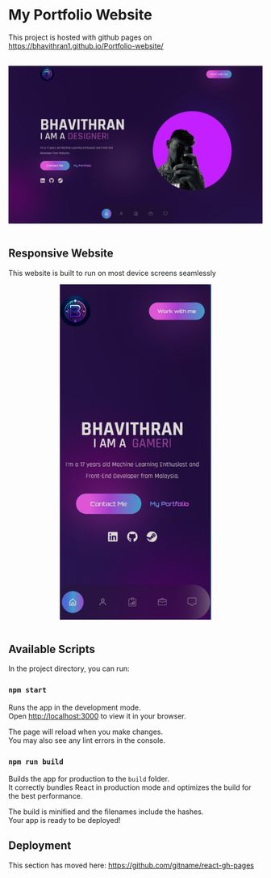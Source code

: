 # My Portfolio Website

This project is hosted with github pages on https://bhavithran1.github.io/Portfolio-website/

</br>

<div align="center">
<img hight="300" width="700" alt="PNG" align="center" src="https://github.com/bhavithran1/bhavithran1/blob/main/assets/portfolio-website.png">
</div>

<br>

## Responsive Website

This website is built to run on most device screens seamlessly
<br>

<div align="center">
<img hight="200" width="300" alt="PNG" align="center" src="https://github.com/bhavithran1/bhavithran1/blob/main/assets/phone.png">
</div>

<br>

## Available Scripts

In the project directory, you can run:

### `npm start`

Runs the app in the development mode.\
Open [http://localhost:3000](http://localhost:3000) to view it in your browser.

The page will reload when you make changes.\
You may also see any lint errors in the console.

### `npm run build`

Builds the app for production to the `build` folder.\
It correctly bundles React in production mode and optimizes the build for the best performance.

The build is minified and the filenames include the hashes.\
Your app is ready to be deployed!

## Deployment

This section has moved here: https://github.com/gitname/react-gh-pages
